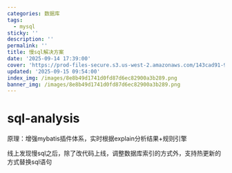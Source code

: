 ```yaml
---
categories: 数据库
tags:
  - mysql
sticky: ''
description: ''
permalink: ''
title: 慢sql解决方案
date: '2025-09-14 17:39:00'
cover: 'https://prod-files-secure.s3.us-west-2.amazonaws.com/143cad91-961b-48b0-82dc-78fbb6eb5abe/c46ad6c9-c687-4bd8-843b-bfedb8d1eb44/wallhaven-1p71gg.png?X-Amz-Algorithm=AWS4-HMAC-SHA256&X-Amz-Content-Sha256=UNSIGNED-PAYLOAD&X-Amz-Credential=ASIAZI2LB466ZKYLH5U7%2F20250917%2Fus-west-2%2Fs3%2Faws4_request&X-Amz-Date=20250917T130103Z&X-Amz-Expires=3600&X-Amz-Security-Token=IQoJb3JpZ2luX2VjEC0aCXVzLXdlc3QtMiJHMEUCIQDKtIE2nDcuxdOI6ogLCAOsBTndUR0dSXO5hWmQNAx8vAIgfqbXYK59RZKcY0UOS%2BnyE267XvgXs5TkQu9xWdOClgwqiAQIpv%2F%2F%2F%2F%2F%2F%2F%2F%2F%2FARAAGgw2Mzc0MjMxODM4MDUiDJW%2B3XwiZOsK70CKOSrcA8H8VD1VibYHSIh419U3IYpq27HfZSPuiqMTnpokWdPTB4yHlXCwsATR8LqvyBu7nk%2BKnFAksfHd3iTdxXO2Igv88zPF7kss97IL47MiJMpIcdwV4j1080DO4r%2BC5dCoy%2BLTlyviRgjJ5%2FolSatUq68tbGxzDixH3FyvDb7Kagvcgw28Unse%2B6aQ4rDZoT%2BxYFWjHcIEQyoAkXORq%2Be7xBk6lrbZMJa1p3seXuIRWBfOr%2BxDrXKxQimhlWG7lmsBH2OtsnK37192r2dNaQ%2Fzevvp9yH1CAfbotg6dt1yibcNXOBk9f9uhPjig9qgiDmfmMscIcRkRxiOWxXug6XBumm052F%2FzMQKZGYXVowJLpaKhj48PIbvNckganbY9y1NT4EBaXgEmxeGguZRL96gw%2BTnjL9s8v6HSJUbJssNzGjE%2FAyPmyuv4yN6MD6Qvgw0TEQ6SVgowC8eZ1VHZklMdVKwElcsnG%2F%2FhPz9JApI8rUbg644gGrgsJKwrTYw9pK0c%2Fjc0v%2Bxc3HXR9crSIgtBIy4MFe5X43zNT9UByyMHnqtbRVHqRmxFsBxUiVINV%2BFzVv2Zq%2FrkrgW8nKVlFpVFnPcyHficgDb4JxOdfPzWpH14pxVjCQIwO2Hur1UMJTVqsYGOqUB0KENV4u7fW3Bswh323xaHte4cTq%2FRJDz19TGHzLt3bN3JpjV2UN1uKYuPNfFUOm60vCq%2F%2Bw777MrUnK%2BqDYjP6v1Ti1Pi%2BU7pWa8P2s44QRRzzyIieeDYEKOVfb8RaWvEb6aQzTX0lTtIdL6THlAQPBCUPnSFTPmjBLWo3LrfpofzGaIFtqCN6p27O2yfgyTd%2BxP4s0J3ui%2BywdZGgqyXbSMG8xJ&X-Amz-Signature=6da9c6289e8ba852f08aeb4bc5bd53c6f74f5d988ff0243c7e4453dc74e640d3&X-Amz-SignedHeaders=host&x-amz-checksum-mode=ENABLED&x-id=GetObject'
updated: '2025-09-15 09:54:00'
index_img: /images/8e8b49d1741d0fd87d6ec82900a3b289.png
banner_img: /images/8e8b49d1741d0fd87d6ec82900a3b289.png
---
```


# sql-analysis


原理：增强mybatis插件体系，实时根据explain分析结果+规则引擎


线上发现慢sql之后，除了改代码上线，调整数据库索引的方式外，支持热更新的方式替换sql语句

